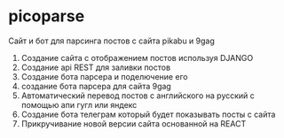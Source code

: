 # picoparse

Сайт и бот для парсинга постов с сайта pikabu и 9gag

1. Создание сайта с отображением постов используя DJANGO
2. Создание api REST для заливки постов
3. Создание бота парсера и поделючение его
4. создание бота парсера для сайта 9gag
5. Автоматический перевод постов с английского на русский с помощью апи гугл или яндекс
6. Создание бота телеграм который будет показывать посты с сайта
7. Прикручивание новой версии сайта основанной на REACT